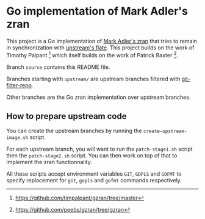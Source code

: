 # Go implementation of Mark Adler's zran

This project is a Go implementation of
[Mark Adler's zran](https://github.com/madler/zlib/blob/ef24c4c7502169f016dcd2a26923dbaf3216748c/examples/zran.c)
that tries to remain in synchronization with
[upstream's flate](https://go.googlesource.com/go/+/e39e965e0e0cce65ca977fd0da35f5bfb68dc2b8/src/compress/flate/).
This project builds on the work of Timothy Palpant [^1] which itself builds on
the work of Patrick Baxter [^2].

Branch `source` contains this README file.

Branches starting with `upstream/` are upstream branches filtered with
[git-filter-repo](https://github.com/newren/git-filter-repo).

Other branches are the Go zran implementation over upstream branches.

## How to prepare upstream code

You can create the upstream branches by running the `create-upstream-image.sh`
script.

For each upstream branch, you will want to run the `patch-stage1.sh` script
then the `patch-stage2.sh` script. You can then work on top of that to
implement the zran functionnality.

All these scripts accept environment variables `GIT`, `GOPLS` and `GOFMT`
to specify replacement for `git`, `gopls` and `gofmt` commands respectively.

[^1]: https://github.com/timpalpant/gzran/tree/master

[^2]: https://github.com/peebs/gzran/tree/gzran

